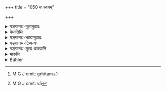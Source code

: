 +++
title = "050 यः स्वयम्"

+++

<details><summary>गङ्गानथ-मूलानुवादः</summary>

The creditor who shall himself recover his money from the debtor should not be prosecuted by the king, for recovering what is his own property.—(50)
</details>

<details><summary>मेधातिथिः</summary>

उक्तस्यैवार्थस्य स्पष्टीकरणार्थः श्लोकः । न छलादिनोपायेन स्वेच्छय्**ओत्तमर्णो** **ऽधमर्णाद्** धनं **संसाधयन्** **राज्ञा** किंचिद् वक्तव्यः- "माम् अविज्ञाप्य किम् इत्य् अस्माद् आभरणादि स्वधनसंशुद्ध्यर्थं व्याजेन छद्मना गृहीतम्,[^१९२] गृहीत्वा वा[^१९३] किं नास्मै प्रतिप्रयच्छसि" इति ॥ ८.५० ॥


[^१९३]:
     M G J omit: vā


[^१९२]:
     M G J omit: gṛhītam
</details>

<details><summary>गङ्गानथ-भाष्यानुवादः</summary>

This verse serves to make clear what has been said before. If the creditor recovers his money from the debtor by means of ‘trick’ and the other methods, the King shall not tell him anything, such as—‘why did you, without informing me, take from him by trick or fraud, his ornament, etc., for the purpose of recovering your debt? Why do you not return it to him?’—(60)
</details>

<details><summary>गङ्गानथ-टिप्पन्यः</summary>

This verse is quoted in *Vivādaratnākara* (p. 74), which explains the meaning to be that if a creditor adopts any of the five methods mentioned in the preceding verse, he should not be prevented by the king from doing so and in *Kṛtyakalpataru* (p. 80a).
</details>

<details><summary>गङ्गानथ-तुल्य-वाक्यानि</summary>

*Viṣṇu* (6.18).—‘A creditor recovering, by any means, the loan advanced
by him shall not be reproved by the King.’

*Yājñavalkya* (2.40).—‘If a creditor tries to recover an admitted debt,
he shall not be reproved by the King.’

*Nārada* (1.123).—‘A creditor who tries to recover his loan from the
debtor must not be checked by the King, both for secular and religious reasons.’
</details>

<details><summary>भारुचिः</summary>

स्वगृहसंरोधनादि च कुर्वन्न् अकार्यकारीति कृत्वा **राज्ञा नाभियोक्तव्यः** । उत्तमर्णप्रतिपन्नस् तावद् एवं यथासंभवम् उपायैर् दाप्यः । यः पुनर् इतरः तम् —
</details>

<details><summary>Bühler</summary>

050	A creditor who himself recovers his property from his debtor, must not be blamed by the king for retaking what is his own.
</details>
